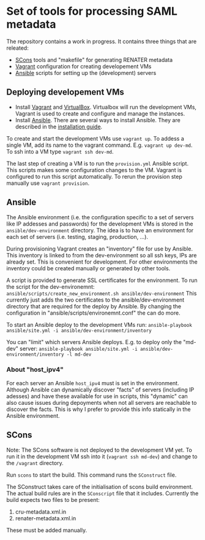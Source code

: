Set of tools for processing SAML metadata
=========================================
 
The repository contains a work in progress. It contains three things that are releated:

* [SCons](http://www.scons.org) tools and "makefile" for generating RENATER metadata
* [Vagrant](https://www.vagrantup.com/) configuration for creating developement VMs
* [Ansible](http://ansible.com) scripts for setting up the (development) servers


Deploying developement VMs
--------------------------

* Install [Vagrant](https://www.vagrantup.com/) and [VirtualBox](https://www.virtualbox.org). Virtualbox will run 
  the development VMs, Vagrant is used to create and configure and manage the instances.
* Install [Ansible](http://www.ansible.com). There are several ways to install Ansible. They are described in the 
  [installation guide](http://docs.ansible.com/ansible/intro_installation.html).

To create and start the development VMs use `vagrant up`. To addess a single VM, add its name to the vagrant command. 
E.g. `vagrant up dev-md`. To ssh into a VM type `vagrant ssh dev-md`.

The last step of creating a VM is to run the `provision.yml` Ansible script. This scripts makes some configuration 
changes to the VM. Vagrant is configured to run this script automatically. To rerun the provision step manually use 
`vagrant provision`.

Ansible
-------

The Ansible environment (i.e. the configuration specific to a set of servers like IP addesses and passwords) for the 
development VMs is stored in the `ansible/dev-environment` directory. The idea is to have an environment for each set 
of servers (i.e. testing, staging, production, ...). 

During provisioning Vagrant creates an "inventory" file for use by Ansible. This inventory is linked to from the 
dev-environment so all ssh keys, IPs are already set. This is convenient for development. For other environments the 
inventory could be created manually or generated by other tools.

A script is provided to generate SSL certificates for the environment. To run the script for the dev-environemnt:
`ansible/scripts/create_new_environment.sh ansible/dev-environment`
This currently just adds the two certificates to the ansible/dev-environment directory that are required for the deploy by Ansible. By changing the configuration in "ansible/scripts/environemnt.conf" the can do more.

To start an Ansible deploy to the development VMs run: 
`ansible-playbook ansible/site.yml -i ansible/dev-environment/inventory`

You can "limit" which servers Ansible deploys. E.g. to deploy only the "md-dev" server:
`ansible-playbook ansible/site.yml -i ansible/dev-environment/inventory -l md-dev`

### About "host_ipv4" ###

For each server an Ansible `host_ipv4` must is set in the environment. Although Ansible can dynamically discover 
"facts" of servers (including IP adesses) and have these available for use in scripts, this "dynamic" can also cause 
issues during depoyments when not all servers are reachable to discover the facts. This is why I prefer to provide 
this info statically in the Ansible environment.


SCons
-----

Note: The SCons software is not deployed to the development VM yet. To run it in the development VM ssh into it
(`vagrant ssh md-dev`) and change to the `/vagrant` directory.

Run `scons` to start the build. This command runs the `SConstruct` file.

The SConstruct takes care of the initialisation of scons build environment. The actual build rules are in the
`SConscript` file that it includes. Currently the build expects two files to be present:

1. cru-metadata.xml.in
2. renater-metadata.xml.in

These must be added manually.